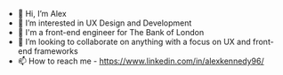 - 👋 Hi, I’m Alex
- 👀 I’m interested in UX Design and Development
- 👔 I'm a front-end engineer for The Bank of London
- 💞️ I’m looking to collaborate on anything with a focus on UX and front-end frameworks
- 📫 How to reach me - https://www.linkedin.com/in/alexkennedy96/
